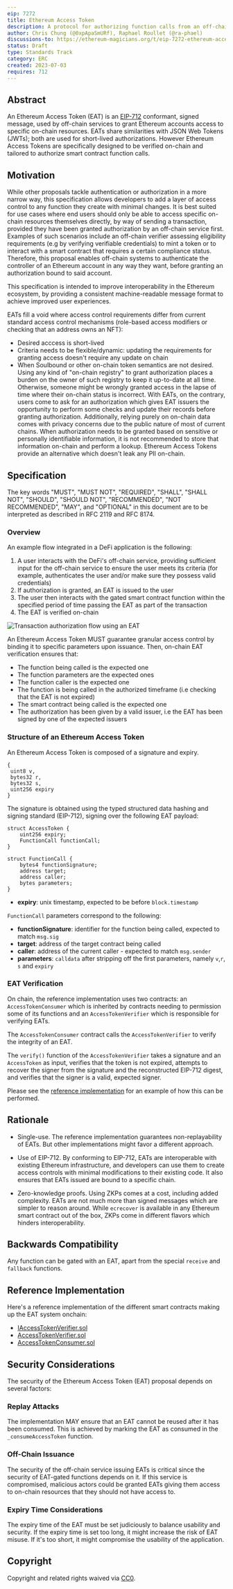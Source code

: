 ```yaml
---
eip: 7272
title: Ethereum Access Token
description: A protocol for authorizing function calls from an off-chain service
author: Chris Chung (@0xpApaSmURf), Raphael Roullet (@ra-phael)
discussions-to: https://ethereum-magicians.org/t/eip-7272-ethereum-access-token/14945
status: Draft
type: Standards Track
category: ERC
created: 2023-07-03
requires: 712
---
```


## Abstract

An Ethereum Access Token (EAT) is an [EIP-712](./eip-712.md) conformant, signed message, used by off-chain services to grant Ethereum accounts access to specific on-chain resources. EATs share similarities with JSON Web Tokens (JWTs); both are used for short-lived authorizations. However Ethereum Access Tokens are specifically designed to be verified on-chain and tailored to authorize smart contract function calls.

## Motivation

While other proposals tackle authentication or authorization in a more narrow way, this specification allows developers to add a layer of access control to any function they create with minimal changes. It is best suited for use cases where end users should only be able to access specific on-chain resources themselves directly, by way of sending a transaction, provided they have been granted authorization by an off-chain service first. Examples of such scenarios include an off-chain verifier assessing eligibility requirements (e.g by verifying verifiable credentials) to mint a token or to interact with a smart contract that requires a certain compliance status.
Therefore, this proposal enables off-chain systems to authenticate the controller of an Ethereum account in any way they want, before granting an authorization bound to said account.

This specification is intended to improve interoperability in the Ethereum ecosystem, by providing a consistent machine-readable message format to achieve improved user experiences.

EATs fill a void where access control requirements differ from current standard access control mechanisms (role-based access modifiers or checking that an address owns an NFT):

- Desired acccess is short-lived
- Criteria needs to be flexible/dynamic: updating the requirements for granting access doesn't require any update on chain
- When Soulbound or other on-chain token semantics are not desired. Using any kind of "on-chain registry" to grant authorization places a burden on the owner of such registry to keep it up-to-date at all time. Otherwise, someone might be wrongly granted access in the lapse of time where their on-chain status is incorrect. With EATs, on the contrary, users come to ask for an authorization which gives EAT issuers the opportunity to perform some checks and update their records before granting authorization. Additionally, relying purely on on-chain data comes with privacy concerns due to the public nature of most of current chains. When authorization needs to be granted based on sensitive or personally identifiable information, it is not recommended to store that information on-chain and perform a lookup. Ethereum Access Tokens provide an alternative which doesn't leak any PII on-chain.

## Specification

The key words "MUST", "MUST NOT", "REQUIRED", "SHALL", "SHALL NOT", "SHOULD", "SHOULD NOT", "RECOMMENDED", "NOT RECOMMENDED", "MAY", and "OPTIONAL" in this document are to be interpreted as described in RFC 2119 and RFC 8174.

### Overview

An example flow integrated in a DeFi application is the following:

1. A user interacts with the DeFi's off-chain service, providing sufficient input for the off-chain service to ensure the user meets its criteria (for example, authenticates the user and/or make sure they possess valid credentials)
2. If authorization is granted, an EAT is issued to the user
3. The user then interacts with the gated smart contract function within the specified period of time passing the EAT as part of the transaction
4. The EAT is verified on-chain

![Transaction authorization flow using an EAT](../assets/erc-7272/EAT_transaction_auth_flow.png)

An Ethereum Access Token MUST guarantee granular access control by binding it to specific parameters upon issuance. Then, on-chain EAT verification ensures that:

- The function being called is the expected one
- The function parameters are the expected ones
- The function caller is the expected one
- The function is being called in the authorized timeframe (i.e checking that the EAT is not expired)
- The smart contract being called is the expected one
- The authorization has been given by a valid issuer, i.e the EAT has been signed by one of the expected issuers

### Structure of an Ethereum Access Token

An Ethereum Access Token is composed of a signature and expiry.

```
{
 uint8 v,
 bytes32 r,
 bytes32 s,
 uint256 expiry
}
```

The signature is obtained using the typed structured data hashing and signing standard (EIP-712), signing over the following EAT payload:

```
struct AccessToken {
    uint256 expiry;
    FunctionCall functionCall;
}

struct FunctionCall {
    bytes4 functionSignature;
    address target;
    address caller;
    bytes parameters;
}
```

- **expiry**: unix timestamp, expected to be before `block.timestamp`

`FunctionCall` parameters correspond to the following:

- **functionSignature**: identifier for the function being called, expected to match `msg.sig`
- **target**: address of the target contract being called
- **caller**: address of the current caller - expected to match `msg.sender`
- **parameters**: `calldata` after stripping off the first parameters, namely `v`,`r`, `s` and `expiry`

### EAT Verification

On chain, the reference implementation uses two contracts: an `AccessTokenConsumer` which is inherited by contracts needing to permission some of its functions and an `AccessTokenVerifier` which is responsible for verifying EATs.

The `AccessTokenConsumer` contract calls the `AccessTokenVerifier` to verify the integrity of an EAT.

The `verify()` function of the `AccessTokenVerifier` takes a signature and an `AccessToken` as input, verifies that the token is not expired, attempts to recover the signer from the signature and the reconstructed EIP-712 digest, and verifies that the signer is a valid, expected signer.

Please see the [reference implementation](../assets/erc-7272/AccessTokenVerifier.sol) for an example of how this can be performed.

## Rationale

- Single-use. The reference implementation guarantees non-replayability of EATs. But other implementations might favor a different approach.

- Use of EIP-712. By conforming to EIP-712, EATs are interoperable with existing Ethereum infrastructure, and developers can use them to create access controls with minimal modifications to their existing code. It also ensures that EATs issued are bound to a specific chain.

- Zero-knowledge proofs. Using ZKPs comes at a cost, including added complexity. EATs are not much more than signed messages which are simpler to reason around. While `ecrecover` is available in any Ethereum smart contract out of the box, ZKPs come in different flavors which hinders interoperability.

## Backwards Compatibility

Any function can be gated with an EAT, apart from the special `receive` and `fallback` functions.

## Reference Implementation

Here's a reference implementation of the different smart contracts making up the EAT system onchain:

- [IAccessTokenVerifier.sol](../assets//erc-7272/IAccessTokenVerifier.sol)
- [AccessTokenVerifier.sol](../assets/erc-7272/AccessTokenVerifier.sol)
- [AccessTokenConsumer.sol](../assets/erc-7272/AccessTokenConsumer.sol)

## Security Considerations

The security of the Ethereum Access Token (EAT) proposal depends on several factors:

### Replay Attacks

The implementation MAY ensure that an EAT cannot be reused after it has been consumed. This is achieved by marking the EAT as consumed in the `_consumeAccessToken` function.

### Off-Chain Issuance

The security of the off-chain service issuing EATs is critical since the security of EAT-gated functions depends on it.
If this service is compromised, malicious actors could be granted EATs giving them access to on-chain resources that they should not have access to.

### Expiry Time Considerations

The expiry time of the EAT must be set judiciously to balance usability and security. If the expiry time is set too long, it might increase the risk of EAT misuse. If it's too short, it might compromise the usability of the application.

## Copyright

Copyright and related rights waived via [CC0](../LICENSE.md).
